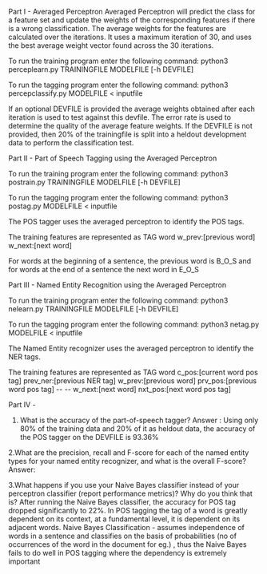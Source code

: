 Part I - Averaged Perceptron
Averaged Perceptron will predict the class for 
a feature set and update the weights of the corresponding
features if there is a wrong classification.
The average weights for the features are calculated 
over the iterations.
It uses a maximum iteration of 30, and uses the
best average weight vector found across the 30
iterations. 

To run the training program enter the following command:
python3 perceplearn.py TRAININGFILE MODELFILE [-h DEVFILE]

To run the tagging program enter the following command:
python3 percepclassify.py MODELFILE < inputfile

If an optional DEVFILE is provided the average weights obtained
after each iteration is used to test against this devfile.
The error rate is used to determine the quality of the average
feature weights.
If the DEVFILE is not provided, then 20% of the trainingfile is
split into a heldout development data to perform the classification
test.

Part II - Part of Speech Tagging using the Averaged Perceptron

To run the training program enter the following command:
python3 postrain.py TRAININGFILE MODELFILE [-h DEVFILE]

To run the tagging program enter the following command:
python3 postag.py MODELFILE < inputfile

The POS tagger uses the averaged perceptron to identify the POS
tags.

The training features are represented as
TAG word w_prev:[previous word] w_next:[next word]

For words at the beginning of a sentence, the previous word is B_O_S
and for words at the end of a sentence the next word in E_O_S


Part III - Named Entity Recognition using the Averaged Perceptron

To run the training program enter the following command:
python3 nelearn.py TRAININGFILE MODELFILE [-h DEVFILE]

To run the tagging program enter the following command:
python3 netag.py MODELFILE < inputfile

The Named Entity recognizer uses the averaged perceptron to identify the NER
tags.

The training features are represented as
TAG word c_pos:[current word pos tag] prev_ner:[previous NER tag] w_prev:[previous word] prv_pos:[previous word pos tag] --
-- w_next:[next word] nxt_pos:[next word pos tag]

Part IV - 

1. What is the accuracy of the part-of-speech tagger?
Answer : Using only 80% of the training data and 20% of it as heldout data, the accuracy of the POS
tagger on the DEVFILE is 93.36%

2.What are the precision, recall and F-score for each of the named entity types
 for your named entity recognizer, and what is the overall F-score?
 Answer:
 
3.What happens if you use your Naive Bayes classifier instead of your perceptron classifier (report performance metrics)?
 Why do you think that is?
 After running the Naive Bayes classifier, the accuracy for POS tag dropped significantly to 22%.
 In POS tagging the tag of a word is greatly dependent on its context, at a fundamental level, it is 
 dependent on its adjacent words.
 Naive Bayes Classification - assumes independence of words in a sentence and classifies on the basis 
 of probabilities (no of occurrences of the word in the document for eg.) , thus the Naive Bayes fails
 to do well in POS tagging where the dependency is extremely important